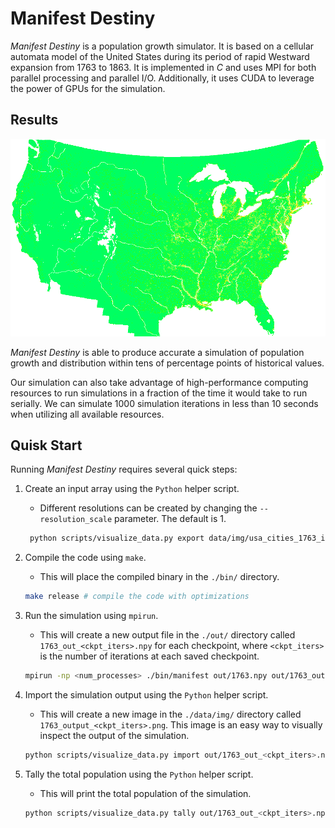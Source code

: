 # Manifest Destiny

*Manifest Destiny* is a population growth simulator.  It is based on a cellular automata model of the United States during its period of rapid Westward expansion from 1763 to 1863.  It is implemented in *C* and uses MPI for both parallel processing and parallel I/O.  Additionally, it uses CUDA to leverage the power of GPUs for the simulation.

## Results

![A result of the simulation in the year 1863](data/img/1763_output.png)

*Manifest Destiny* is able to produce accurate a simulation of population growth and distribution within tens of percentage points of historical values.

Our simulation can also take advantage of high-performance computing resources to run simulations in a fraction of the time it would take to run serially.  We can simulate 1000 simulation iterations in less than 10 seconds when utilizing all available resources.

## Quisk Start

Running *Manifest Destiny* requires several quick steps:

1. Create an input array using the `Python` helper script.
    * Different resolutions can be created by changing the `--resolution_scale` parameter.  The default is 1.
   ```bash
    python scripts/visualize_data.py export data/img/usa_cities_1763_iso.png out/1763.npy --resolution_scale 1
   ```
   
2. Compile the code using `make`.
    * This will place the compiled binary in the `./bin/` directory.
    ```bash
    make release # compile the code with optimizations
    ```
   
3. Run the simulation using `mpirun`.
    * This will create a new output file in the `./out/` directory called `1763_out_<ckpt_iters>.npy` for each checkpoint, where `<ckpt_iters>` is the number of iterations at each saved checkpoint.
    ```bash
    mpirun -np <num_processes> ./bin/manifest out/1763.npy out/1763_out.npy <iterations> <ckpt_iters>
    ```

4. Import the simulation output using the `Python` helper script.
    * This will create a new image in the `./data/img/` directory called `1763_output_<ckpt_iters>.png`.  This image is an easy way to visually inspect the output of the simulation.
    ```bash
    python scripts/visualize_data.py import out/1763_out_<ckpt_iters>.npy out/1763_output_<ckpt_iters>.png --resolution_scale 1
    ```
   
5. Tally the total population using the `Python` helper script.
    * This will print the total population of the simulation.
    ```bash
    python scripts/visualize_data.py tally out/1763_out_<ckpt_iters>.npy
    ```